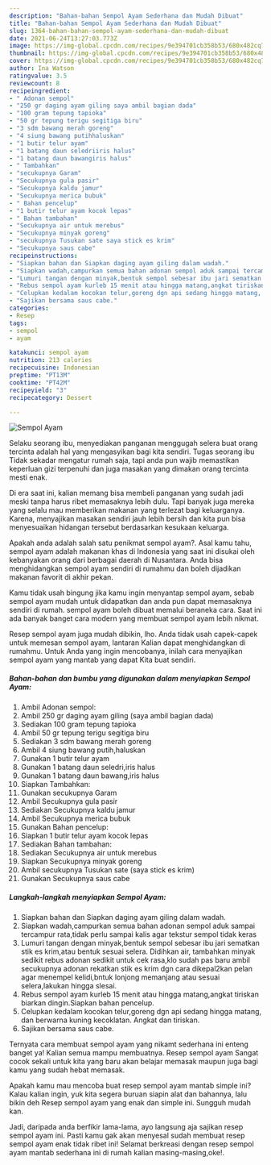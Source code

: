 ```yaml
---
description: "Bahan-bahan Sempol Ayam Sederhana dan Mudah Dibuat"
title: "Bahan-bahan Sempol Ayam Sederhana dan Mudah Dibuat"
slug: 1364-bahan-bahan-sempol-ayam-sederhana-dan-mudah-dibuat
date: 2021-06-24T13:27:03.773Z
image: https://img-global.cpcdn.com/recipes/9e394701cb358b53/680x482cq70/sempol-ayam-foto-resep-utama.jpg
thumbnail: https://img-global.cpcdn.com/recipes/9e394701cb358b53/680x482cq70/sempol-ayam-foto-resep-utama.jpg
cover: https://img-global.cpcdn.com/recipes/9e394701cb358b53/680x482cq70/sempol-ayam-foto-resep-utama.jpg
author: Ina Watson
ratingvalue: 3.5
reviewcount: 8
recipeingredient:
- " Adonan sempol"
- "250 gr daging ayam giling saya ambil bagian dada"
- "100 gram tepung tapioka"
- "50 gr tepung terigu segitiga biru"
- "3 sdm bawang merah goreng"
- "4 siung bawang putihhaluskan"
- "1 butir telur ayam"
- "1 batang daun seledriiris halus"
- "1 batang daun bawangiris halus"
- " Tambahkan"
- "secukupnya Garam"
- "Secukupnya gula pasir"
- "Secukupnya kaldu jamur"
- "Secukupnya merica bubuk"
- " Bahan pencelup"
- "1 butir telur ayam kocok lepas"
- " Bahan tambahan"
- "Secukupnya air untuk merebus"
- "Secukupnya minyak goreng"
- "secukupnya Tusukan sate saya stick es krim"
- "Secukupnya saus cabe"
recipeinstructions:
- "Siapkan bahan dan Siapkan daging ayam giling dalam wadah."
- "Siapkan wadah,campurkan semua bahan adonan sempol aduk sampai tercampur rata,tidak perlu sampai kalis agar tekstur sempol tidak keras"
- "Lumuri tangan dengan minyak,bentuk sempol sebesar ibu jari sematkan stik es krim,atau bentuk sesuai selera. Didihkan air, tambahkan minyak sedikit rebus adonan sedikit untuk cek rasa,klo sudah pas baru ambil secukupnya adonan rekatkan stik es krim dgn cara dikepal2kan pelan agar menempel kelidi,bntuk lonjong memanjang atau sesuai selera,lakukan hingga slesai."
- "Rebus sempol ayam kurleb 15 menit atau hingga matang,angkat tiriskan biarkan dingin.Siapkan bahan pencelup."
- "Celupkan kedalam kocokan telur,goreng dgn api sedang hingga matang, dan berwarna kuning kecoklatan. Angkat dan tiriskan."
- "Sajikan bersama saus cabe."
categories:
- Resep
tags:
- sempol
- ayam

katakunci: sempol ayam 
nutrition: 213 calories
recipecuisine: Indonesian
preptime: "PT13M"
cooktime: "PT42M"
recipeyield: "3"
recipecategory: Dessert

---
```



![Sempol Ayam](https://img-global.cpcdn.com/recipes/9e394701cb358b53/680x482cq70/sempol-ayam-foto-resep-utama.jpg)

Selaku seorang ibu, menyediakan panganan menggugah selera buat orang tercinta adalah hal yang mengasyikan bagi kita sendiri. Tugas seorang ibu Tidak sekadar mengatur rumah saja, tapi anda pun wajib memastikan keperluan gizi terpenuhi dan juga masakan yang dimakan orang tercinta mesti enak.

Di era  saat ini, kalian memang bisa membeli panganan yang sudah jadi meski tanpa harus ribet memasaknya lebih dulu. Tapi banyak juga mereka yang selalu mau memberikan makanan yang terlezat bagi keluarganya. Karena, menyajikan masakan sendiri jauh lebih bersih dan kita pun bisa menyesuaikan hidangan tersebut berdasarkan kesukaan keluarga. 



Apakah anda adalah salah satu penikmat sempol ayam?. Asal kamu tahu, sempol ayam adalah makanan khas di Indonesia yang saat ini disukai oleh kebanyakan orang dari berbagai daerah di Nusantara. Anda bisa menghidangkan sempol ayam sendiri di rumahmu dan boleh dijadikan makanan favorit di akhir pekan.

Kamu tidak usah bingung jika kamu ingin menyantap sempol ayam, sebab sempol ayam mudah untuk didapatkan dan anda pun dapat memasaknya sendiri di rumah. sempol ayam boleh dibuat memalui beraneka cara. Saat ini ada banyak banget cara modern yang membuat sempol ayam lebih nikmat.

Resep sempol ayam juga mudah dibikin, lho. Anda tidak usah capek-capek untuk memesan sempol ayam, lantaran Kalian dapat menghidangkan di rumahmu. Untuk Anda yang ingin mencobanya, inilah cara menyajikan sempol ayam yang mantab yang dapat Kita buat sendiri.

<!--inarticleads1-->

##### Bahan-bahan dan bumbu yang digunakan dalam menyiapkan Sempol Ayam:

1. Ambil  Adonan sempol:
1. Ambil 250 gr daging ayam giling (saya ambil bagian dada)
1. Sediakan 100 gram tepung tapioka
1. Ambil 50 gr tepung terigu segitiga biru
1. Sediakan 3 sdm bawang merah goreng
1. Ambil 4 siung bawang putih,haluskan
1. Gunakan 1 butir telur ayam
1. Gunakan 1 batang daun seledri,iris halus
1. Gunakan 1 batang daun bawang,iris halus
1. Siapkan  Tambahkan:
1. Gunakan secukupnya Garam
1. Ambil Secukupnya gula pasir
1. Sediakan Secukupnya kaldu jamur
1. Ambil Secukupnya merica bubuk
1. Gunakan  Bahan pencelup:
1. Siapkan 1 butir telur ayam kocok lepas
1. Sediakan  Bahan tambahan:
1. Sediakan Secukupnya air untuk merebus
1. Siapkan Secukupnya minyak goreng
1. Ambil secukupnya Tusukan sate (saya stick es krim)
1. Gunakan Secukupnya saus cabe




<!--inarticleads2-->

##### Langkah-langkah menyiapkan Sempol Ayam:

1. Siapkan bahan dan Siapkan daging ayam giling dalam wadah.
1. Siapkan wadah,campurkan semua bahan adonan sempol aduk sampai tercampur rata,tidak perlu sampai kalis agar tekstur sempol tidak keras
1. Lumuri tangan dengan minyak,bentuk sempol sebesar ibu jari sematkan stik es krim,atau bentuk sesuai selera. Didihkan air, tambahkan minyak sedikit rebus adonan sedikit untuk cek rasa,klo sudah pas baru ambil secukupnya adonan rekatkan stik es krim dgn cara dikepal2kan pelan agar menempel kelidi,bntuk lonjong memanjang atau sesuai selera,lakukan hingga slesai.
1. Rebus sempol ayam kurleb 15 menit atau hingga matang,angkat tiriskan biarkan dingin.Siapkan bahan pencelup.
1. Celupkan kedalam kocokan telur,goreng dgn api sedang hingga matang, dan berwarna kuning kecoklatan. Angkat dan tiriskan.
1. Sajikan bersama saus cabe.




Ternyata cara membuat sempol ayam yang nikamt sederhana ini enteng banget ya! Kalian semua mampu membuatnya. Resep sempol ayam Sangat cocok sekali untuk kita yang baru akan belajar memasak maupun juga bagi kamu yang sudah hebat memasak.

Apakah kamu mau mencoba buat resep sempol ayam mantab simple ini? Kalau kalian ingin, yuk kita segera buruan siapin alat dan bahannya, lalu bikin deh Resep sempol ayam yang enak dan simple ini. Sungguh mudah kan. 

Jadi, daripada anda berfikir lama-lama, ayo langsung aja sajikan resep sempol ayam ini. Pasti kamu gak akan menyesal sudah membuat resep sempol ayam enak tidak ribet ini! Selamat berkreasi dengan resep sempol ayam mantab sederhana ini di rumah kalian masing-masing,oke!.

